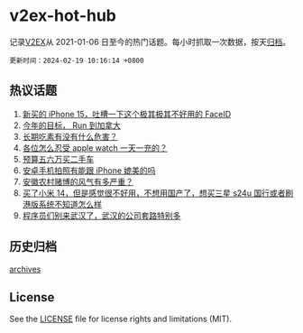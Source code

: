 # v2ex-hot-hub

 记录[V2EX](https://www.v2ex.com/)从 2021-01-06 日至今的热门话题。每小时抓取一次数据，按天[归档](archives)。

`更新时间：2024-02-19 10:16:14 +0800`

## 热议话题

1. [新买的 iPhone 15，吐槽一下这个极其极其不好用的 FaceID](https://www.v2ex.com/t/1016257)
1. [今年的目标， Run 到加拿大](https://www.v2ex.com/t/1016166)
1. [长期吃素有没有什么危害？](https://www.v2ex.com/t/1016135)
1. [各位怎么忍受 apple watch 一天一充的？](https://www.v2ex.com/t/1016281)
1. [预算五六万买二手车](https://www.v2ex.com/t/1016167)
1. [安卓手机拍照有能跟 iPhone 媲美的吗](https://www.v2ex.com/t/1016248)
1. [安徽农村赌博的风气有多严重？](https://www.v2ex.com/t/1016157)
1. [买了小米 14，但是感觉很不好用，不想用国产了，想买三星 s24u 国行或者刷港版系统不知道怎么样](https://www.v2ex.com/t/1016249)
1. [程序员们别来武汉了，武汉的公司套路特别多](https://www.v2ex.com/t/1016127)

## 历史归档

[archives](archives)

## License

See the [LICENSE](LICENSE) file for license rights and limitations (MIT).
